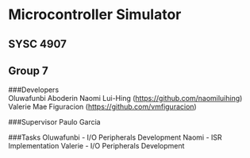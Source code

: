 # Microcontroller Simulator
## SYSC 4907
## Group 7

###Developers  
Oluwafunbi Aboderin
Naomi Lui-Hing (https://github.com/naomiluihing)
Valerie Mae Figuracion (https://github.com/vmfiguracion)

###Supervisor
Paulo Garcia

###Tasks
Oluwafunbi - I/O Peripherals Development
Naomi - ISR Implementation
Valerie - I/O Peripherals Development
